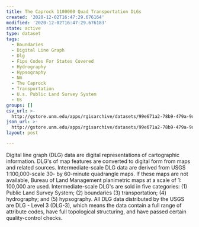 ```yaml
---
title: The Caprock 1100000 Quad Transportation DLGs
created: '2020-12-02T16:47:29.676164'
modified: '2020-12-02T16:47:29.676183'
state: active
type: dataset
tags:
  - Boundaries
  - Digital Line Graph
  - Dlg
  - Fips Codes For States Covered
  - Hydrography
  - Hypsography
  - Nm
  - The Caprock
  - Transportation
  - U.s. Public Land Survey System
  - Us
groups: []
csv_url: >-
  http://gstore.unm.edu/apps/rgisarchive/datasets/99e671a2-78b9-479a-9d7d-88efd5d96a81/tcaprockshp.derived.csv
json_url: >-
  http://gstore.unm.edu/apps/rgisarchive/datasets/99e671a2-78b9-479a-9d7d-88efd5d96a81/tcaprockshp.derived.json
layout: post

---
```


Digital line graph (DLG) data are digital representations of
cartographic information. DLG's of map features are
converted to digital form from maps and related sources.
Intermediate-scale DLG data are derived from USGS
1:100,000-scale 30- by 60-minute quadrangle maps. If these
maps are not available, Bureau of Land Management
planimetric maps at a scale of 1: 100,000 are used.
Intermediate-scale DLG's are sold in five categories: (1)
Public Land Survey System; (2) boundaries (3)
transportation; (4) hydrography; and (5) hypsography. All
DLG data distributed by the USGS are DLG - Level 3 (DLG-3),
which means the data contain a full range of attribute
codes, have full topological structuring, and have passed
certain quality-control checks.

